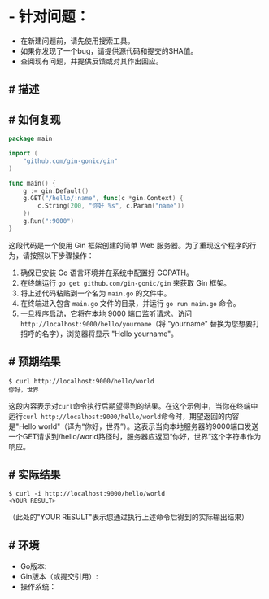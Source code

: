 # - 针对问题：
  - 在新建问题前，请先使用搜索工具。
  - 如果你发现了一个bug，请提供源代码和提交的SHA值。
  - 查阅现有问题，并提供反馈或对其作出回应。
## # 描述

<!-- 问题的描述 -->
## # 如何复现

<!-- 一个最小化的可编译代码示例，展示问题如下 -->
```go
package main

import (
	"github.com/gin-gonic/gin"
)

func main() {
	g := gin.Default()
	g.GET("/hello/:name", func(c *gin.Context) {
		c.String(200, "你好 %s", c.Param("name"))
	})
	g.Run(":9000")
}
```
这段代码是一个使用 Gin 框架创建的简单 Web 服务器。为了重现这个程序的行为，请按照以下步骤操作：

1. 确保已安装 Go 语言环境并在系统中配置好 GOPATH。
2. 在终端运行 `go get github.com/gin-gonic/gin` 来获取 Gin 框架。
3. 将上述代码粘贴到一个名为 `main.go` 的文件中。
4. 在终端进入包含 `main.go` 文件的目录，并运行 `go run main.go` 命令。
5. 一旦程序启动，它将在本地 9000 端口监听请求。访问 `http://localhost:9000/hello/yourname`（将 "yourname" 替换为您想要打招呼的名字），浏览器将显示 "Hello yourname"。
## # 预期结果

```shell
$ curl http://localhost:9000/hello/world
你好，世界
```

这段内容表示对`curl`命令执行后期望得到的结果。在这个示例中，当你在终端中运行`curl http://localhost:9000/hello/world`命令时，期望返回的内容是"Hello world"（译为“你好，世界”）。这表示当向本地服务器的9000端口发送一个GET请求到/hello/world路径时，服务器应返回“你好，世界”这个字符串作为响应。
## # 实际结果

```
$ curl -i http://localhost:9000/hello/world
<YOUR RESULT>
```

（此处的"YOUR RESULT"表示您通过执行上述命令后得到的实际输出结果）
## # 环境

- Go版本:
- Gin版本（或提交引用）:
- 操作系统：
